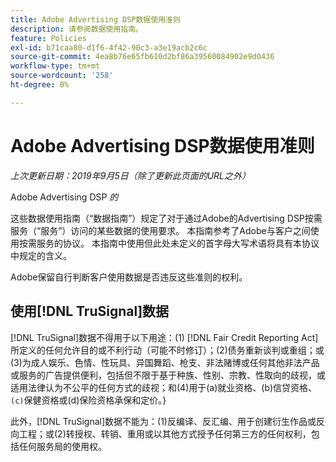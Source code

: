 ```yaml
---
title: Adobe Advertising DSP数据使用准则
description: 请参阅数据使用指南。
feature: Policies
exl-id: b71caa80-d1f6-4f42-90c3-a3e19acb2c6c
source-git-commit: 4ea8b76e65fb610d2bf86a39560084902e9d0436
workflow-type: tm+mt
source-wordcount: '258'
ht-degree: 0%

---
```


# Adobe Advertising DSP数据使用准则

*上次更新日期：2019年9月5日（除了更新此页面的URL之外）*

Adobe Advertising DSP *的*

这些数据使用指南（“数据指南”）规定了对于通过Adobe的Advertising DSP按需服务（“服务”）访问的某些数据的使用要求。 本指南参考了Adobe与客户之间使用按需服务的协议。 本指南中使用但此处未定义的首字母大写术语将具有本协议中规定的含义。

Adobe保留自行判断客户使用数据是否违反这些准则的权利。

## 使用[!DNL TruSignal]数据

[!DNL TruSignal]数据不得用于以下用途：(1) [!DNL Fair Credit Reporting Act]所定义的任何允许目的或不利行动（可能不时修订）；(2)债务重新谈判或重组；或(3)为成人娱乐、色情、性玩具、异国舞蹈、枪支、非法赌博或任何其他非法产品或服务的广告提供便利，包括但不限于基于种族、性别、宗教、性取向的歧视，或适用法律认为不公平的任何方式的歧视；和(4)用于(a)就业资格、(b)信贷资格、`(c)`保健资格或(d)保险资格承保和定价。&rbrace;<!-- I used backticks in the previous sentence to prevent ( c ) from displaying as a copyright symbol. I think the OS does that. Using HTML code for the parentheses doesn't prevent it. -->

此外，[!DNL TruSignal]数据不能为：(1)反编译、反汇编、用于创建衍生作品或反向工程；或(2)转授权、转销、重用或以其他方式授予任何第三方的任何权利，包括任何服务局的使用权。
